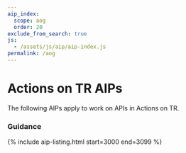 ```yaml
---
aip_index:
  scope: aog
  order: 20 
exclude_from_search: true
js:
  - /assets/js/aip/aip-index.js
permalink: /aog
---
```


# Actions on TR AIPs

The following AIPs apply to work on APIs in Actions on TR.

### Guidance

{% include aip-listing.html start=3000 end=3099 %}
